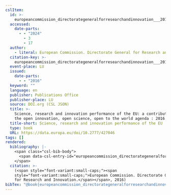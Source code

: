 ```yaml
---
cslItem:
  id: >-
    europeancommission_directorategeneralforresearchandinnovation___2016__science
  accessed:
    date-parts:
      - - "2024"
        - 3
        - 17
  author:
    - literal: European Commission. Directorate General for Research and Innovation.
  citation-key: >-
    europeancommission_directorategeneralforresearchandinnovation___2016__science
  event-place: LU
  issued:
    date-parts:
      - - "2016"
  keyword: ""
  language: en
  publisher: Publications Office
  publisher-place: LU
  source: DOI.org (CSL JSON)
  title: >-
    Science, research and innovation performance of the EU: a contribution to
    the open innovation, open science, open to the world agenda : 2016.
  title-short: Science, research and innovation performance of the EU
  type: book
  URL: https://data.europa.eu/doi/10.2777/427046
tags: []
rendered:
  bibliography: |-
    <span class="csl-bib-body">
      <span data-csl-entry-id="europeancommission_directorategeneralforresearchandinnovation___2016__science" class="csl-entry"><span class='author-bib'>European Commission. Directorate General for Research and Innovation.</span>. <span class='date-bib'>(2016)</span>. <span class='title'><i><b><span style="font-style:normal;">Science, research and innovation performance of the EU: a contribution to the open innovation, open science, open to the world agenda : 2016.</span></b></i></span>. Publications Office. <span class='URL'><a href='https://data.europa.eu/doi/10.2777/427046'>LINK</a></span></span>
    </span>
  citation: >-
    (<span style="font-variant:small-caps;"><span
    style="font-variant:small-caps;">European Commission. Directorate General
    for Research and Innovation.</span></span>, 2016)
bibTex: "@book{europeancommission_directorategeneralforresearchandinnovation___2016__science,\n\tnote = {[Online; accessed 2024-03-17]},\n\taddress = {LU},\n\tauthor = {{European Commission. Directorate General for Research and Innovation.}},\n\tyear = {2016},\n\tpublisher = {Publications Office},\n\ttitle = {Science, research and innovation performance of the {EU}: a contribution to the open innovation, open science, open to the world agenda : 2016.},\n}\n\n"
---
```

